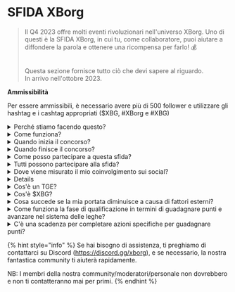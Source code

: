 # SFIDA XBorg

> Il Q4 2023 offre molti eventi rivoluzionari nell'universo XBorg. Uno di questi è la SFIDA XBorg, in cui tu, come collaboratore, puoi aiutare a diffondere la parola e ottenere una ricompensa per farlo! 💰
>
> \
> Questa sezione fornisce tutto ciò che devi sapere al riguardo. \
> In arrivo nell'ottobre 2023.



**Ammissibilità**

Per essere ammissibili, è necessario avere più di 500 follower e utilizzare gli hashtag e i cashtag appropriati ($XBG, #XBorg e #XBG)

<details>

<summary>Perché stiamo facendo questo?</summary>

Il nostro obiettivo è sensibilizzare sul XBorg mentre mettiamo in mostra la nostra fantastica community, i nostri prodotti e il nostro token. Organizzare un concorso è il nostro metodo scelto per favorire un'esperienza piacevole e collaborativa.

</details>

<details>

<summary>Come funziona?</summary>

Partecipa attivamente rispettando le [regole](rules.md) e seguendo le migliori pratiche (link alle migliori pratiche). Accumulerai punti in base all'impatto del tuo coinvolgimento e più abilmente raggiungi questo obiettivo, maggiori saranno le ricompense che tu e la tua lega potrete ottenere.

</details>

<details>

<summary>Quando inizia il concorso?</summary>

Il 1° ottobre 2023.

</details>

<details>

<summary>Quando finisce il concorso?</summary>

Il concorso terminerà due settimane dopo l'Evento di Generazione del Token ([TGE](./#cos'è-un-tge)), la data specifica della quale sarà comunicata in seguito.

</details>

<details>

<summary>Come posso partecipare a questa sfida?</summary>

Una volta soddisfatto il requisito di avere più di 500 follower su Twitter, verranno assegnati punti in base al tuo Rango di Coinvolgimento degli Influencer XBorg giornaliero su LunarCrush. Ricorda di includere #XBorg, $XBG o #XBG nei tuoi tweet per un riconoscimento preciso.

</details>

<details>

<summary>Tutti possono partecipare alla sfida?</summary>

La sfida è aperta a tutti, ma i tuoi punti saranno conteggiati solo se hai almeno 500 follower su Twitter.

</details>

<details>

<summary>Dove viene misurato il mio coinvolgimento sui social?</summary>

LunarCrush raccoglie dati direttamente da Twitter, consentendoci di estrarre e analizzare queste informazioni. Di conseguenza, ci concentriamo esclusivamente sulla misurazione del tuo coinvolgimento su Twitter. Tieni presente che gli interazioni su altre piattaforme social non vengono prese in considerazione. Per ulteriori informazioni, visita [https://lunarcrush.com/faq.](https://lunarcrush.com/faq.)

</details>

<details>

<summaryPuoi darmi un esempio di un buon coinvolgimento?</summary>

Un coinvolgimento efficace consiste nel creare contenuti accattivanti utilizzando hashtag, cashtag ed emoji. Per ulteriori indicazioni, puoi consultare la nostra completa guida alle migliori pratiche: {LINK}

</details>

<details>

<summary>Cos'è un TGE?</summary>

TGE sta per "Token Generation Event", un termine utilizzato principalmente nel settore della blockchain e delle criptovalute.

**Cosa succede durante un TGE?**

Un TGE comporta la creazione e la distribuzione di una nuova criptovaluta o token ai partecipanti iniziali, di solito per raccogliere fondi per un nuovo progetto. Questo processo prevede che l'azienda o l'organizzazione emittente assegni un determinato numero di token ai sostenitori o agli investitori iniziali.

**In cosa differisce un TGE da un ICO?**

Sebbene sia i TGE (Token Generation Events) che gli ICO (Initial Coin Offerings) siano metodi per raccogliere fondi utilizzando token, i termini vengono talvolta usati in modo intercambiabile. Tuttavia, gli addetti ai lavori preferiscono spesso "TGE" perché mette in evidenza la generazione e la distribuzione dei token, piuttosto che l'aspetto "offerta" o vendita.

</details>

<details>

<summary>Cos'è $XBG?</summary>

[$XBG](../../06-or-token/xbg.md) è un token digitale collegato al progetto XBorg.

</details>

<details>

<summary>Cosa succede se la mia portata diminuisce a causa di fattori esterni?</summary>

Se non mantieni o aumenti il coinvolgimento, il tuo rango di influencer diminuirà, risultando in meno punti giornalieri. Tuttavia, i punti che hai già guadagnato non vengono persi.

</details>

<details>

<summary>Come funziona la fase di qualificazione in termini di guadagnare punti e avanzare nel sistema delle leghe?</summary>

Durante le fasi di qualificazione, i partecipanti accumulano punti giornalieri e salgono di livello nella classifica. Conserveremo uno snapshot finale della classifica sia della Fase di Qualificazione 1 che della Fase di Qualificazione 2. Successivamente, in base al numero totale di partecipanti e al successo degli obiettivi collettivi, saranno disponibili posti in varie Leghe. I migliori performer di ciascuna fase di qualificazione riceveranno quindi inviti per unirsi alla lega più adatta in base al loro livello di abilità.

Attraverso queste leghe, inizierà la stagione inaugurale, portando con sé ricompense troppo allettanti per essere trascurate. Questo segna il vero inizio del gioco. Oltre alle sostanziali ricompense, la qualificazione dovrebbe essere un obiettivo primario per molti durante le fasi di qualificazione.

</details>

<details>

<summary>C'è una scadenza per completare azioni specifiche per guadagnare punti?</summary>

Sì, ci sono scadenze per guadagnare punti in base alle fasi del gioco. Ci sono due fasi di qualificazione, seguite dal lancio delle [leghe](scoring/leagues.md). Durante ogni fase, i partecipanti hanno tempo fino alla fine per accumulare il massimo dei punti e assicurarsi la loro posizione nella [classifica](scoring/leaderboard.md). Una volta lanciate le leghe, il gioco funziona su base stagionale.

Inoltre, i punti vengono guadagnati quotidianamente e i dati vengono estratti dall'API di [LunarCrush](scoring/lunarcrush.md) ogni sera prima della mezzanotte (UTC) per calcolare i punti. A causa di responsabilità tecniche, alcuni dati possono richiedere fino a 48 ore per essere riflessi nella [classifica](scoring/leaderboard.md).

</details>

{% hint style="info" %}
Se hai bisogno di assistenza, ti preghiamo di contattarci su Discord (https://discord.gg/xborg), e se necessario, la nostra fantastica community ti aiuterà rapidamente.

NB: I membri della nostra community/moderatori/personale non dovrebbero e non ti contatteranno mai per primi.
{% endhint %}